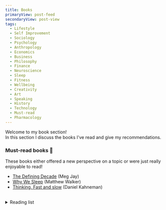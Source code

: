 ```yaml
---
title: Books
primaryView: post-feed
secondaryView: post-view
tags:
  - Lifestyle
  - Self Improvement
  - Sociology
  - Psychology
  - Anthropology
  - Economics
  - Business
  - Philosophy
  - Finance
  - Neuroscience
  - Sleep
  - Fitness
  - Wellbeing
  - Creativity
  - Art
  - Speaking
  - History
  - Technology
  - Must-read
  - Pharmacology
---
```


Welcome to my book section! \
In this section I discuss the books I've read and give my recommendations.

<divider></divider>

### Must-read books 👀
These books either offered a new perspective on a topic or were just really enjoyable to read!
- [The Defining Decade](/books/the-defining-decade) (Meg Jay)
- [Why We Sleep](/books/why-we-sleep) (Matthew Walker)
- [Thinking, Fast and slow](/books/thinking-fast-and-slow) (Daniel Kahneman)
<br />
<details>

  <summary class="text-lg font-bold hover:underline cursor-pointer">Reading list</summary>

  ### What I'm planning to read next
<!--
I want to know more about why everyone seems to love these substances. \
I'm not an alcoholic lol. I'm actually rather "anti-alcohol." \
I'm unsure where I stand regarding Marijuana use. \
I love coffee, but I don't know how I should feel about caffeine.
-->
  - The Bible
  - Alcohol: The World’s Favorite Drug (Griffith Edwards)
  - The 7 habits of highly effective people (Stephen Covey)
  - The interpretation of dreams (Sigmund Freud)
  - Bowling alone (Robert D. Putnam)
  - The World of Caffeine: The Science and Culture of the World's Most Popular Drug (Bennett Alan Weinberg)
  - Noise (Daniel Kahneman, Oliver Sibony, Cas R. Sunstein) 
  - ADHD Does Not Exist: The Truth About Attention Deficit and Hyperactivity Disorder (Richard Saul)
  - The Death and Life of the Great American School System (Diane Ravitch)
  - How to win friends and influence people (Dale Carnegie)
  - The way of the superior man (David Deida)
  - The power of habit (Charles Duhigg)
  - Think & Grow Rich (Napoleon Hill)
  - Do hard things (Steve Magness)
  - The compound effect (Darren Hardy)
  - The shallows: what the internet is doing to our brains (Nicholas G. Carr)
  - Deep work (Cal Newport)
  - The price of time (Edward Chancellor)
  - The body keeps the score (Bessel van der Kolk)
  - Anti-fragile (Nassim Nicholas Taleb)
  - Beyond Good and Evil (Friedrich Nietzsche)
  - Finite and Infinite games
  - Clinical Versus Statistical Prediction: A Theoretical Analysis and a Review of the Evidence (Paul Meehl) <!-- Heavily referenced in Chapter 21 of "Thinking, Fast and Slow". It was also called "My Disturbing Little Book", likely because it was so controversial. -->
  - Blink (Malcom Gladwell)
  - Nudge (Cass Sunstein, Richard Thaler) <!-- Referenced in "Thinking, Fast and Slow" -->
  - A history of money (Glyn Davies) <!-- Referenced in "The basics of Bitcoins and Blockchains" -->
  - Debt: The first 5,000 years (David Graeber) <!-- Referenced in "The basics of Bitcoins and Blockchains" -->
  - Superhero (Meg Jay)
  - The Millionaire Next Door (Thomas J. Stanley)
  - The Love Prescription (John Gottman and Julie Schwartz)
  - Bronze Age Mindset
  - Talent is Overrated (Geoffrey Colvin)
  - A Philosophy of Software Design (John Ousterhout)
  - 1984 (George Orwell)
  - All Quiet on the Western Front (Erich Maria Remarque)
  - Yoga and the Quest for the True Self (Stephen Cope)


  #### Other books I may read, but are of no priority
  - Behold the pale horse (Milton William Cooper) <!-- A friend recommended this to me. Not sure what to expect -->
  - The Caffeine Advantage (Bennett Alan Weinberg and Bonnie K. Bealer)
  - Breath (James Nestor)
  - Letters from a Stoic (Lucius Annaeus Seneca)
  - 4000 weeks (Oliver Burkeman)
  - I used to me a miserable F\*\*\* (John Kim)
  - Five wealth secrets (Craig Hill)
  - \*A Book covering corporations by Garret Sutton <!-- Still need to determine which book of his to read -->
  - The Denial of Death (Ernest Becker)
  - Buzzed (Cynthia Kuhn, Scott Swartzwelder, Wilkie Wilson)
  - The Art of War (Sun Tzu)

  #### Genres/topics I want to read
  - Religions (More about the history of various religions and their importance in societies)
  - History
    - World wars
  - Finances 
      - More about the stock market
      - More about investments
      - More about taxes
      - More about business expenses

  <!--
  ### Everything I've read

  I didn't get that much into reading until late 2020. Even then I was only reading a little bit. It wasn't until late 2022 that I started reading consistently (every day).
  #### 2020
  - The nocturnal brain 🧠 (Guy Leschziner)
  #### 2021
  - Outliers 🧠 (Malcom Gladwell)
  - The senior software engineer 👨‍💻 (David Copeland)
  #### 2022
  - How to talk to anyone 🗣️ (Leil Lowndes)
  - Rich dad poor dad 💰 (Robert Kiyosaki)
  - Talking to strangers 🧠 (Malcom Gladwell)
  - The millionaire fast lane 💰 (M.J. DeMarco)
  #### 2023
  - Show your work! 🎨
  - Atomic habits 🧠 (James Clear)
  - The defining decade 💰⏳👨‍👩‍👦 (Meg Jay)
  - Why we sleep 🧠😴 (Matthew Walker)
  - 12 Rules for life 😊 (Jordan Peterson)
  - Your brain on porn 🧠❌ (Gary Wilson)
  - Don’t eat the marshmallow yet 🧠💰 (Ellen Singer)
  - Thinking, Fast and Slow (Daniel Kahneman)
  - The basics of bitcoin and blockchains (Antony Lewis)
  - The art of talking to anyone (Rosalie Maggio)
  - The SLEEP Prescription (Aric A. Prather)
  - The Subtle Art of Not Giving A F*ck (Mark Manson)
  - Everything is f***ed (Mark Manson)
  - Drunk: How We Sipped, Danced, and Stumbled Our Way to Civilization (Edward Slingerland)
  - Drink? (David Nutt)
  - The Science of Marijuana (Leslie L. Iversen)
  - The Stress Prescription (Elissa Epel)
  -->

</details>

